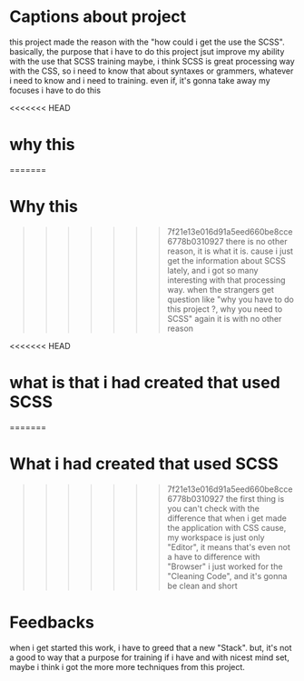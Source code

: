 # Captions about project

this project made the reason with the "how could i get the use the SCSS". basically, the purpose that i have to do this project jsut improve my ability with the use that SCSS training
maybe, i think SCSS is great processing way with the CSS, so i need to know that about syntaxes or grammers, whatever i need to know and i need to training.
even if, it's gonna take away my focuses i have to do this

<<<<<<< HEAD
# why this

=======
# Why this
>>>>>>> 7f21e13e016d91a5eed660be8cce6778b0310927
there is no other reason, it is what it is. cause i just get the information about SCSS lately, and i got so many interesting with that processing way.
when the strangers get question like "why you have to do this project ?, why you need to SCSS"
again it is with no other reason

<<<<<<< HEAD
# what is that i had created that used SCSS

=======
# What i had created that used SCSS
>>>>>>> 7f21e13e016d91a5eed660be8cce6778b0310927
the first thing is you can't check with the difference that when i get made the application with CSS
cause, my workspace is just only "Editor", it means that's even not a have to difference with "Browser"
i just worked for the "Cleaning Code", and it's gonna be clean and short

# Feedbacks

when i get started this work, i have to greed that a new "Stack".
but, it's not a good to way that a purpose for training
if i have and with nicest mind set, maybe i think i got the more more techniques from this project.
